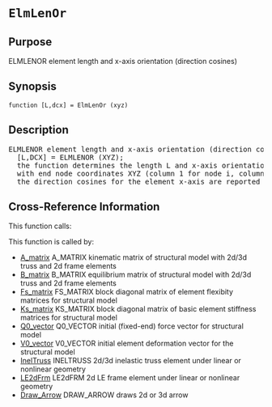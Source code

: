 
<!-- <a name="_top"></a>
<div><a href="../../../_index.md">Home</a> &gt;  <a href="#">latest</a> &gt; <a href="#">Introspection</a> &gt; <a href="_index.md">Frame</a> &gt; ElmLenOr.m</div> -->

<!--<table width="100%"><tr><td align="left"><a href="../../../_index.md"><img alt="<" border="0" src="../../../left.png">&nbsp;Master index</a></td>
<td align="right"><a href="_index.md">Index for latest\Introspection\Frame&nbsp;<img alt=">" border="0" src="../../../right.png"></a></td></tr></table>-->
# `ElmLenOr`
<!-- <h1>ElmLenOr
</h1> -->

## <a name="_name"></a>Purpose

<!-- <h2 id="purpose"><a name="_name"></a>Purpose</h2> -->

ELMLENOR element length and x-axis orientation (direction cosines)

<!-- <div class="box"><strong>ELMLENOR element length and x-axis orientation (direction cosines)</strong></div> -->

## <a name="_synopsis"></a>Synopsis

`function [L,dcx] = ElmLenOr (xyz)` 
## <a name="_description"></a>Description

<pre class="comment">ELMLENOR element length and x-axis orientation (direction cosines)
  [L,DCX] = ELMLENOR (XYZ);
  the function determines the length L and x-axis orientation of an element
  with end node coordinates XYZ (column 1 for node i, column 2 for node j);
  the direction cosines for the element x-axis are reported in vector DCX</pre>
<!-- <div class="fragment"><pre class="comment">ELMLENOR element length and x-axis orientation (direction cosines)
  [L,DCX] = ELMLENOR (XYZ);
  the function determines the length L and x-axis orientation of an element
  with end node coordinates XYZ (column 1 for node i, column 2 for node j);
  the direction cosines for the element x-axis are reported in vector DCX</pre></div> -->

<!-- crossreference -->
## <a name="_cross"></a>Cross-Reference Information

This function calls:
<ul style="list-style-image:url(../../../matlabicon.gif)">
</ul>
This function is called by:
<ul style="list-style-image:url(../../../matlabicon.gif)">
<li><a href="../../../latest/Introspection/Structure/A_matrix.md" class="code" title="function A = A_matrix (Model)">A_matrix</a>	A_MATRIX kinematic matrix of structural model with 2d/3d truss and 2d frame elements</li><li><a href="../../../latest/Introspection/Structure/B_matrix.md" class="code" title="function B = B_matrix (Model)">B_matrix</a>	B_MATRIX equilibrium matrix of structural model with 2d/3d truss and 2d frame elements</li><li><a href="../../../latest/Introspection/Structure/Fs_matrix.md" class="code" title="function Fs = Fs_matrix (Model,ElemData,Roption)">Fs_matrix</a>	FS_MATRIX block diagonal matrix of element flexibity matrices for structural model</li><li><a href="../../../latest/Introspection/Structure/Ks_matrix.md" class="code" title="function Ks = Ks_matrix (Model,ElemData)">Ks_matrix</a>	KS_MATRIX block diagonal matrix of basic element stiffness matrices for structural model</li><li><a href="../../../latest/Introspection/Structure/Q0_vector.md" class="code" title="function Q0 = Q0_vector (Model,ElemData)">Q0_vector</a>	Q0_VECTOR initial (fixed-end) force vector for structural model</li><li><a href="../../../latest/Introspection/Structure/V0_vector.md" class="code" title="function V0 = V0_vector (Model,ElemData,Roption)">V0_vector</a>	V0_VECTOR initial element deformation vector for the structural model</li><li><a href="../../../latest/Modeling_Library/Frame/InelTruss.md" class="code" title="function ElemResp = InelTruss (action,el_no,xyz,ElemData,ElemState)">InelTruss</a>	INELTRUSS 2d/3d inelastic truss element under linear or nonlinear geometry</li><li><a href="../../../latest/Modeling_Library/Frame/LE2dFrm.md" class="code" title="function ElemResp = LE2dFrm (action,el_no,xyz,ElemData,ElemState)">LE2dFrm</a>	LE2dFRM 2d LE frame element under linear or nonlinear geometry</li><li><a href="../../../latest/Utilities/Plotting/Draw_Arrow.md" class="code" title="function varargout = Draw_Arrow (Astr,Aend,Aln,PlotOpt)">Draw_Arrow</a>	DRAW_ARROW draws 2d or 3d arrow</li></ul>
<!-- crossreference -->




<!-- <hr><address>Generated on Sun 20-Dec-2020 19:28:50 by <strong><a href="http://www.artefact.tk/software/matlab/m2html/" title="Matlab Documentation in HTML">m2html</a></strong> &copy; 2005</address> -->